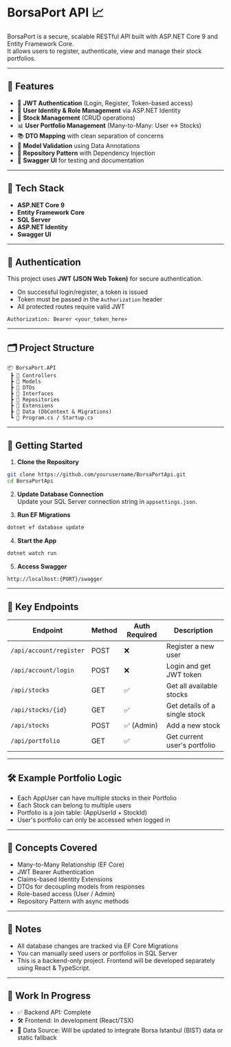 
# BorsaPort API 📈

BorsaPort is a secure, scalable RESTful API built with ASP.NET Core 9 and Entity Framework Core.  
It allows users to register, authenticate, view and manage their stock portfolios.

---

## 🎯 Features

- 🔐 **JWT Authentication** (Login, Register, Token-based access)
- 👥 **User Identity & Role Management** via ASP.NET Identity
- 💼 **Stock Management** (CRUD operations)
- 📊 **User Portfolio Management** (Many-to-Many: User ↔ Stocks)
- 📚 **DTO Mapping** with clean separation of concerns
- 🧼 **Model Validation** using Data Annotations
- 🚀 **Repository Pattern** with Dependency Injection
- 🧪 **Swagger UI** for testing and documentation

---

## 🔧 Tech Stack

- **ASP.NET Core 9**
- **Entity Framework Core**
- **SQL Server**
- **ASP.NET Identity**
- **Swagger UI**

---

## 🔐 Authentication

This project uses **JWT (JSON Web Token)** for secure authentication.

- On successful login/register, a token is issued
- Token must be passed in the `Authorization` header
- All protected routes require valid JWT

```
Authorization: Bearer <your_token_here>
```

---

## 🗂️ Project Structure

```
📦 BorsaPort.API
 ┣ 📁 Controllers
 ┣ 📁 Models
 ┣ 📁 DTOs
 ┣ 📁 Interfaces
 ┣ 📁 Repositories
 ┣ 📁 Extensions
 ┣ 📁 Data (DbContext & Migrations)
 ┗ 📄 Program.cs / Startup.cs
```

---

## 🚀 Getting Started

1. **Clone the Repository**
```bash
git clone https://github.com/yourusername/BorsaPortApi.git
cd BorsaPortApi
```

2. **Update Database Connection**  
Update your SQL Server connection string in `appsettings.json`.

3. **Run EF Migrations**
```bash
dotnet ef database update
```

4. **Start the App**
```bash
dotnet watch run
```

5. **Access Swagger**
```bash
http://localhost:{PORT}/swagger
```

---

## 📌 Key Endpoints

| Endpoint               | Method | Auth Required | Description                   |
|------------------------|--------|----------------|-------------------------------|
| `/api/account/register`| POST   | ❌             | Register a new user           |
| `/api/account/login`   | POST   | ❌             | Login and get JWT token       |
| `/api/stocks`          | GET    | ✅             | Get all available stocks      |
| `/api/stocks/{id}`     | GET    | ✅             | Get details of a single stock |
| `/api/stocks`          | POST   | ✅ (Admin)     | Add a new stock               |
| `/api/portfolio`       | GET    | ✅             | Get current user's portfolio  |

---

## 🛠 Example Portfolio Logic

- Each AppUser can have multiple stocks in their Portfolio
- Each Stock can belong to multiple users
- Portfolio is a join table: (AppUserId + StockId)
- User's portfolio can only be accessed when logged in

---

## 🧠 Concepts Covered

- Many-to-Many Relationship (EF Core)
- JWT Bearer Authentication
- Claims-based Identity Extensions
- DTOs for decoupling models from responses
- Role-based access (User / Admin)
- Repository Pattern with async methods

---

## 📌 Notes

- All database changes are tracked via EF Core Migrations
- You can manually seed users or portfolios in SQL Server
- This is a backend-only project. Frontend will be developed separately using React & TypeScript.

---

## 🚧 Work In Progress

- ✅ Backend API: Complete  
- 🛠️ Frontend: In development (React/TSX)  
- 📡 Data Source: Will be updated to integrate Borsa Istanbul (BIST) data or static fallback  
